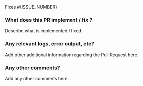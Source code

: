 Fixes #{ISSUE_NUMBER}

### What does this PR implement / fix ?

Describe what is implemented / fixed.

### Any relevant logs, error output, etc?

Add other additional information regarding the Pull Request here.

### Any other comments?

Add any other comments here.
